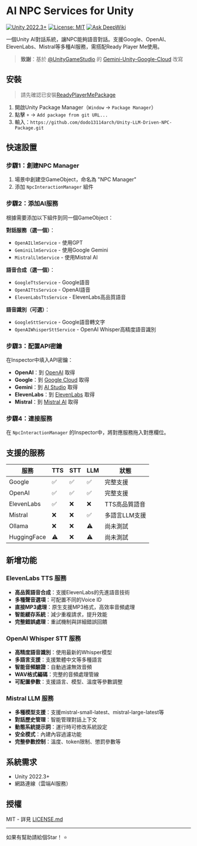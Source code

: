 # AI NPC Services for Unity

[![Unity 2022.3+](https://img.shields.io/badge/Unity-2022.3%2B-black.svg)](https://unity3d.com/get-unity/download)
[![License: MIT](https://img.shields.io/badge/License-MIT-yellow.svg)](https://opensource.org/licenses/MIT)
[![Ask DeepWiki](https://deepwiki.com/badge.svg)](https://deepwiki.com/dodo13114arch/Unity-LLM-Driven-NPC-Package)

一個Unity AI對話系統，讓NPC能夠語音對話。支援Google、OpenAI、ElevenLabs、Mistral等多種AI服務，需搭配Ready Player Me使用。

> **致謝**：基於 [@UnityGameStudio](https://github.com/UnityGameStudio) 的 [Gemini-Unity-Google-Cloud](https://github.com/UnityGameStudio/Gemini-Unity-Google-Cloud) 改寫

## 安裝

> 請先確認已安裝[ReadyPlayerMePackage](https://assetstore.unity.com/packages/tools/game-toolkits/ready-player-me-avatar-and-character-creator-259814)

1. 開啟Unity Package Manager（`Window` → `Package Manager`）
2. 點擊 `+` → `Add package from git URL...`
3. 輸入：`https://github.com/dodo13114arch/Unity-LLM-Driven-NPC-Package.git`

## 快速設置

### 步驟1：創建NPC Manager
1. 場景中創建空GameObject，命名為 "NPC Manager"
2. 添加 `NpcInteractionManager` 組件

### 步驟2：添加AI服務
根據需要添加以下組件到同一個GameObject：

**對話服務（選一個）**：
- `OpenAILlmService` - 使用GPT
- `GeminiLlmService` - 使用Google Gemini
- `MistralLlmService` - 使用Mistral AI

**語音合成（選一個）**：
- `GoogleTtsService` - Google語音
- `OpenAITtsService` - OpenAI語音
- `ElevenLabsTtsService` - ElevenLabs高品質語音

**語音識別（可選）**：
- `GoogleSttService` - Google語音轉文字
- `OpenAIWhisperSttService` - OpenAI Whisper高精度語音識別

### 步驟3：配置API密鑰
在Inspector中填入API密鑰：
- **OpenAI**：到 [OpenAI](https://platform.openai.com/) 取得
- **Google**：到 [Google Cloud](https://console.cloud.google.com/) 取得
- **Gemini**：到 [AI Studio](https://aistudio.google.com/apikey) 取得
- **ElevenLabs**：到 [ElevenLabs](https://elevenlabs.io/) 取得
- **Mistral**：到 [Mistral AI](https://console.mistral.ai/) 取得

### 步驟4：連接服務
在 `NpcInteractionManager` 的Inspector中，將對應服務拖入對應欄位。

## 支援的服務

| 服務 | TTS | STT | LLM | 狀態 |
|------|-----|-----|-----|------|
| Google | ✅ | ✅ | ✅ | 完整支援 |
| OpenAI | ✅ | ✅ | ✅ | 完整支援 |
| ElevenLabs | ✅ | ❌ | ❌ | TTS高品質語音 |
| Mistral | ❌ | ❌ | ✅ | 多語言LLM支援 |
| Ollama | ❌ | ❌ | ⚠️ | 尚未測試 |
| HuggingFace | ⚠️ | ❌ | ⚠️ | 尚未測試 |

## 新增功能

### ElevenLabs TTS 服務
- **高品質語音合成**：支援ElevenLabs的先進語音技術
- **多種聲音選項**：可配置不同的Voice ID
- **直接MP3處理**：原生支援MP3格式，高效率音頻處理
- **智能緩存系統**：減少重複請求，提升效能
- **完整錯誤處理**：重試機制與詳細錯誤回饋

### OpenAI Whisper STT 服務
- **高精度語音識別**：使用最新的Whisper模型
- **多語言支援**：支援繁體中文等多種語言
- **智能音頻驗證**：自動過濾無效音頻
- **WAV格式編碼**：完整的音頻處理管線
- **可配置參數**：支援語言、模型、溫度等參數調整

### Mistral LLM 服務
- **多種模型支援**：支援mistral-small-latest、mistral-large-latest等
- **對話歷史管理**：智能管理對話上下文
- **動態系統提示詞**：運行時可修改系統設定
- **安全模式**：內建內容過濾功能
- **完整參數控制**：溫度、token限制、懲罰參數等

## 系統需求

- Unity 2022.3+
- 網路連線（雲端AI服務）

## 授權

MIT - 詳見 [LICENSE.md](LICENSE.md)

---

如果有幫助請給個Star！ ⭐  